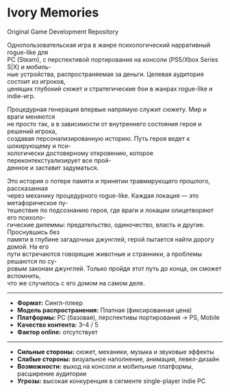 # Ivory Memories
Original Game Development Repository

Однопользовательская игра в жанре психологический нарративный rogue-like для<br>
PC (Steam), с перспективой портирования на консоли (PS5/Xbox Series S|X) и мобиль-<br>
ные устройства, распространяемая за деньги. Целевая аудитория состоит из игроков,<br>
ценящих глубокий сюжет и стратегические бои в жанрах rogue-like и indie-игр.<br>

Процедурная генерация впервые напрямую служит сюжету. Мир и враги меняются<br>
не просто так, а в зависимости от внутреннего состояния героя и решений игрока,<br>
создавая персонализированную историю. Путь героя ведет к шокирующему и пси-<br>
хологически достоверному откровению, которое переконтекстуализирует все прой-<br>
денное и заставит задуматься.

Это история о потере памяти и принятии травмирующего прошлого, рассказанная<br>
через механику процедурного rogue-like. Каждая локация — это метафорическое пу-<br>
тешествие по подсознанию героя, где враги и локации олицетворяют его психоло-<br>
гические дилеммы: предательство, одиночество, власть и другие. Проснувшись без<br>
памяти в глубине загадочных джунглей, герой пытается найти дорогу домой. На его<br>
пути встречаются говорящие животные и странники, а проблемы решаются по су-<br>
ровым законам джунглей. Только пройдя этот путь до конца, он сможет вспомнить,<br>
что же случилось с его домом на самом деле.

---

- **Формат:** Сингл-плеер  
- **Модель распространения:** Платная (фиксированная цена)  
- **Платформы:** PC (базовая), перспективы портирования → PS, Mobile  
- **Качество контента:** 3–4 / 5  
- **Фактор online:** отсутствует  

---

- **Сильные стороны:** сюжет, механики, музыка и звуковые эффекты  
- **Слабые стороны:** визуальное наполнение, анимация, левел-дизайн  
-  **Возможности:** выход на консоли и мобильные платформы, расширение аудитории 
-  **Угрозы:** высокая конкуренция в сегменте single-player indie PC  